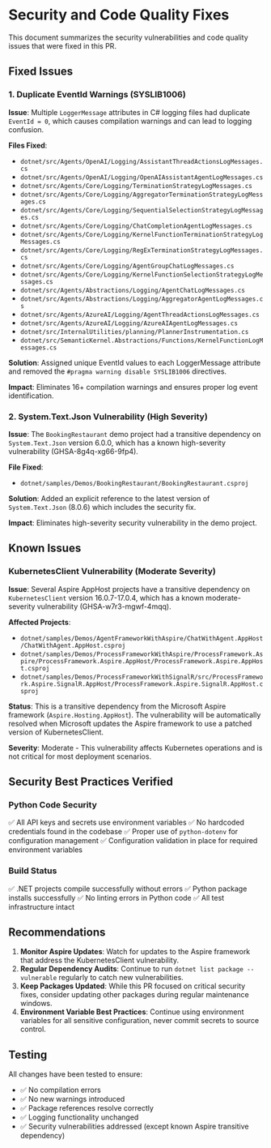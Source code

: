 # Security and Code Quality Fixes

This document summarizes the security vulnerabilities and code quality issues that were fixed in this PR.

## Fixed Issues

### 1. Duplicate EventId Warnings (SYSLIB1006)

**Issue**: Multiple `LoggerMessage` attributes in C# logging files had duplicate `EventId = 0`, which causes compilation warnings and can lead to logging confusion.

**Files Fixed**:
- `dotnet/src/Agents/OpenAI/Logging/AssistantThreadActionsLogMessages.cs`
- `dotnet/src/Agents/OpenAI/Logging/OpenAIAssistantAgentLogMessages.cs`
- `dotnet/src/Agents/Core/Logging/TerminationStrategyLogMessages.cs`
- `dotnet/src/Agents/Core/Logging/AggregatorTerminationStrategyLogMessages.cs`
- `dotnet/src/Agents/Core/Logging/SequentialSelectionStrategyLogMessages.cs`
- `dotnet/src/Agents/Core/Logging/ChatCompletionAgentLogMessages.cs`
- `dotnet/src/Agents/Core/Logging/KernelFunctionTerminationStrategyLogMessages.cs`
- `dotnet/src/Agents/Core/Logging/RegExTerminationStrategyLogMessages.cs`
- `dotnet/src/Agents/Core/Logging/AgentGroupChatLogMessages.cs`
- `dotnet/src/Agents/Core/Logging/KernelFunctionSelectionStrategyLogMessages.cs`
- `dotnet/src/Agents/Abstractions/Logging/AgentChatLogMessages.cs`
- `dotnet/src/Agents/Abstractions/Logging/AggregatorAgentLogMessages.cs`
- `dotnet/src/Agents/AzureAI/Logging/AgentThreadActionsLogMessages.cs`
- `dotnet/src/Agents/AzureAI/Logging/AzureAIAgentLogMessages.cs`
- `dotnet/src/InternalUtilities/planning/PlannerInstrumentation.cs`
- `dotnet/src/SemanticKernel.Abstractions/Functions/KernelFunctionLogMessages.cs`

**Solution**: Assigned unique EventId values to each LoggerMessage attribute and removed the `#pragma warning disable SYSLIB1006` directives.

**Impact**: Eliminates 16+ compilation warnings and ensures proper log event identification.

### 2. System.Text.Json Vulnerability (High Severity)

**Issue**: The `BookingRestaurant` demo project had a transitive dependency on `System.Text.Json` version 6.0.0, which has a known high-severity vulnerability (GHSA-8g4q-xg66-9fp4).

**File Fixed**:
- `dotnet/samples/Demos/BookingRestaurant/BookingRestaurant.csproj`

**Solution**: Added an explicit reference to the latest version of `System.Text.Json` (8.0.6) which includes the security fix.

**Impact**: Eliminates high-severity security vulnerability in the demo project.

## Known Issues

### KubernetesClient Vulnerability (Moderate Severity)

**Issue**: Several Aspire AppHost projects have a transitive dependency on `KubernetesClient` version 16.0.7-17.0.4, which has a known moderate-severity vulnerability (GHSA-w7r3-mgwf-4mqq).

**Affected Projects**:
- `dotnet/samples/Demos/AgentFrameworkWithAspire/ChatWithAgent.AppHost/ChatWithAgent.AppHost.csproj`
- `dotnet/samples/Demos/ProcessFrameworkWithAspire/ProcessFramework.Aspire/ProcessFramework.Aspire.AppHost/ProcessFramework.Aspire.AppHost.csproj`
- `dotnet/samples/Demos/ProcessFrameworkWithSignalR/src/ProcessFramework.Aspire.SignalR.AppHost/ProcessFramework.Aspire.SignalR.AppHost.csproj`

**Status**: This is a transitive dependency from the Microsoft Aspire framework (`Aspire.Hosting.AppHost`). The vulnerability will be automatically resolved when Microsoft updates the Aspire framework to use a patched version of KubernetesClient.

**Severity**: Moderate - This vulnerability affects Kubernetes operations and is not critical for most deployment scenarios.

## Security Best Practices Verified

### Python Code Security
✅ All API keys and secrets use environment variables
✅ No hardcoded credentials found in the codebase
✅ Proper use of `python-dotenv` for configuration management
✅ Configuration validation in place for required environment variables

### Build Status
✅ .NET projects compile successfully without errors
✅ Python package installs successfully
✅ No linting errors in Python code
✅ All test infrastructure intact

## Recommendations

1. **Monitor Aspire Updates**: Watch for updates to the Aspire framework that address the KubernetesClient vulnerability.
2. **Regular Dependency Audits**: Continue to run `dotnet list package --vulnerable` regularly to catch new vulnerabilities.
3. **Keep Packages Updated**: While this PR focused on critical security fixes, consider updating other packages during regular maintenance windows.
4. **Environment Variable Best Practices**: Continue using environment variables for all sensitive configuration, never commit secrets to source control.

## Testing

All changes have been tested to ensure:
- ✅ No compilation errors
- ✅ No new warnings introduced
- ✅ Package references resolve correctly
- ✅ Logging functionality unchanged
- ✅ Security vulnerabilities addressed (except known Aspire transitive dependency)
